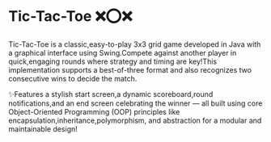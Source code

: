 # Tic-Tac-Toe ❌⭕❌ 

Tic-Tac-Toe is a classic,easy-to-play 3x3 grid game developed in Java with a graphical interface using Swing.Compete against another player in quick,engaging rounds where strategy and timing are key!This implementation supports a best-of-three format and also recognizes two consecutive wins to decide the match.

✨Features a stylish start screen,a dynamic scoreboard,round notifications,and an end screen celebrating the winner — all built using core Object-Oriented Programming (OOP) principles like encapsulation,inheritance,polymorphism, and abstraction for a modular and maintainable design!

